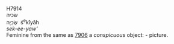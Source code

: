 <body>
  <p>H7914<br>  שׂכיּה  <br> שְׂכִיָה  ‎  ś<sup>e</sup>kı̂yâh  <br><i>sek-ee-yaw‘ </i><br>Feminine from the same as <a href="h7906.htm">7906</a>  a <i>conspicuous</i> object: - picture.<br></p>
 </body>